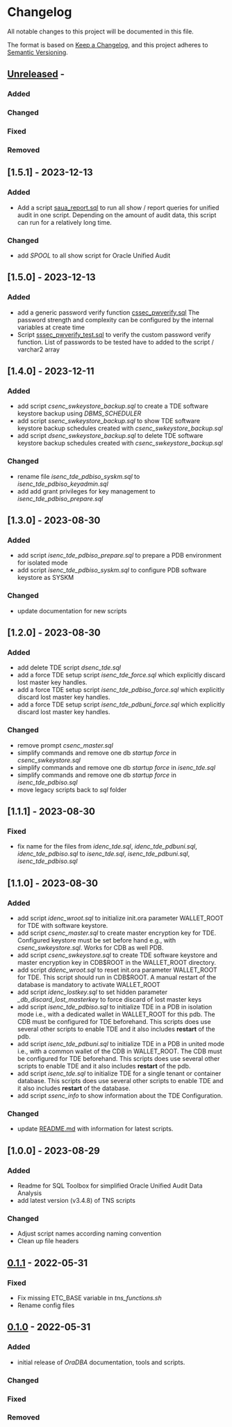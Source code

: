 # Changelog
<!-- markdownlint-disable MD013 -->
<!-- markdownlint-configure-file { "MD024":{"allow_different_nesting": true }} -->
All notable changes to this project will be documented in this file.

The format is based on [Keep a Changelog](https://keepachangelog.com/en/1.0.0/),
and this project adheres to [Semantic Versioning](https://semver.org/spec/v2.0.0.html).

## [Unreleased] -

### Added

### Changed

### Fixed

### Removed

## [1.5.1] - 2023-12-13

### Added

- Add a script [saua_report.sql](https://github.com/oehrlis/oradba/blob/master/sql/saua_report.sql) to run all show / report queries for unified audit in one script. Depending on the amount of audit data, this script can run for a relatively long time.

### Changed

- add *SPOOL* to all show script for Oracle Unified Audit

## [1.5.0] - 2023-12-13

### Added

- add a generic password verify function [cssec_pwverify.sql](https://github.com/oehrlis/oradba/blob/master/sql/cssec_pwverify.sql) The password strength and complexity can be configured by the internal variables at create time
- Script [sssec_pwverify_test.sql](https://github.com/oehrlis/oradba/blob/master/sql/sssec_pwverify_test.sql) to verify the custom password verify function. List of passwords to be tested have to added to the script / varchar2 array

## [1.4.0] - 2023-12-11

### Added

- add script *csenc_swkeystore_backup.sql* to create a TDE software keystore backup using *DBMS_SCHEDULER*
- add script *ssenc_swkeystore_backup.sql* to show TDE software keystore backup schedules created with *csenc_swkeystore_backup.sql*
- add script *dsenc_swkeystore_backup.sql* to delete TDE software keystore backup schedules created with *csenc_swkeystore_backup.sql*

### Changed

- rename file *isenc_tde_pdbiso_syskm.sql* to *isenc_tde_pdbiso_keyadmin.sql*
- add add grant privileges for key management to *isenc_tde_pdbiso_prepare.sql*

## [1.3.0] - 2023-08-30

### Added

- add script *isenc_tde_pdbiso_prepare.sql* to prepare a PDB environment for isolated mode
- add script *isenc_tde_pdbiso_syskm.sql* to configure PDB software keystore as SYSKM

### Changed

- update documentation for new scripts

## [1.2.0] - 2023-08-30

### Added

- add delete TDE script *dsenc_tde.sql*
- add a force TDE setup script *isenc_tde_force.sql* which explicitly discard
  lost master key handles.
- add a force TDE setup script *isenc_tde_pdbiso_force.sql* which explicitly
  discard lost master key handles.
- add a force TDE setup script *isenc_tde_pdbuni_force.sql* which explicitly
  discard lost master key handles.

### Changed

- remove prompt *csenc_master.sql*
- simplify commands and remove one db *startup force* in *csenc_swkeystore.sql*
- simplify commands and remove one db *startup force* in *isenc_tde.sql*
- simplify commands and remove one db *startup force* in *isenc_tde_pdbiso.sql*
- move legacy scripts back to *sql* folder

## [1.1.1] - 2023-08-30

### Fixed

- fix name for the files from *idenc_tde.sql*, *idenc_tde_pdbuni.sql*,
  *idenc_tde_pdbiso.sql* to *isenc_tde.sql*, *isenc_tde_pdbuni.sql*,
  *isenc_tde_pdbiso.sql*

## [1.1.0] - 2023-08-30

### Added

- add script *idenc_wroot.sql* to initialize init.ora parameter WALLET_ROOT for
  TDE with software keystore.
- add script *csenc_master.sql* to create master encryption key for TDE.
  Configured keystore must be set before hand e.g., with *csenc_swkeystore.sql*.
  Works for CDB as well PDB.
- add script *csenc_swkeystore.sql* to create TDE software keystore and master
  encryption key in CDB$ROOT in the WALLET_ROOT directory.
- add script *ddenc_wroot.sql* to reset init.ora parameter WALLET_ROOT for TDE.
  This script should run in CDB$ROOT. A manual restart of the database is
  mandatory to activate WALLET_ROOT
- add script *idenc_lostkey.sql* to set hidden parameter *_db_discard_lost_masterkey*
  to force discard of lost master keys
- add script *isenc_tde_pdbiso.sql* to initialize TDE in a PDB in isolation mode
  i.e., with a dedicated wallet in WALLET_ROOT for this pdb. The CDB must be
  configured for TDE beforehand. This scripts does use several other scripts to
  enable TDE and it also includes **restart** of the pdb.
- add script *isenc_tde_pdbuni.sql* to initialize TDE in a PDB in united mode
  i.e., with a common wallet of the CDB in WALLET_ROOT. The CDB must be
  configured for TDE beforehand. This scripts does use several other scripts to
  enable TDE and it also includes **restart** of the pdb.
- add script *isenc_tde.sql* to initialize TDE for a single tenant or container
  database. This scripts does use several other scripts to enable TDE and it
  also includes **restart** of the database.
- add script *ssenc_info* to show information about the TDE Configuration.

### Changed

- update [README.md](sql/README.md) with information for latest scripts.

## [1.0.0] - 2023-08-29

### Added

- Readme for SQL Toolbox for simplified Oracle Unified Audit Data Analysis
- add latest version (v3.4.8) of TNS scripts

### Changed

- Adjust script names according naming convention
- Clean up file headers

## [0.1.1] - 2022-05-31

### Fixed

- Fix missing ETC_BASE variable in *tns_functions.sh*
- Rename config files

## [0.1.0] - 2022-05-31

### Added

- initial release of *OraDBA* documentation, tools and scripts.

### Changed

### Fixed

### Removed

[unreleased]: https://github.com/oehrlis/oradba
[0.1.0]: https://github.com/oehrlis/oradba/releases/tag/v0.1.0
[0.1.1]: https://github.com/oehrlis/oradba/releases/tag/v0.1.1
